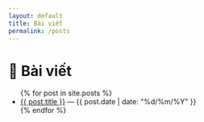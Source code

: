 ```yaml
---
layout: default
title: Bài viết
permalink: /posts
---
```


# 📝 Bài viết

<ul>
{% for post in site.posts %}
  <li>
    <a href="{{ post.url | relative_url }}">{{ post.title }}</a>
    <span> — {{ post.date | date: "%d/%m/%Y" }}</span>
  </li>
{% endfor %}
</ul>
